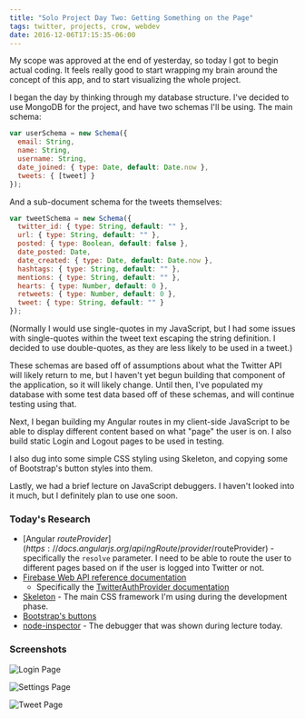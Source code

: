 ```yaml
---
title: "Solo Project Day Two: Getting Something on the Page"
tags: twitter, projects, crow, webdev
date: 2016-12-06T17:15:35-06:00
---
```


My scope was approved at the end of yesterday, so today I got to begin actual coding. It feels really good to start wrapping my brain around the concept of this app, and to start visualizing the whole project.

I began the day by thinking through my database structure. I've decided to use MongoDB for the project, and have two schemas I'll be using. The main schema:

```javascript
var userSchema = new Schema({
  email: String,
  name: String,
  username: String,
  date_joined: { type: Date, default: Date.now },
  tweets: { [tweet] }
});
```

And a sub-document schema for the tweets themselves:

```javascript
var tweetSchema = new Schema({
  twitter_id: { type: String, default: "" },
  url: { type: String, default: "" },
  posted: { type: Boolean, default: false },
  date_posted: Date,
  date_created: { type: Date, default: Date.now },
  hashtags: { type: String, default: "" },
  mentions: { type: String, default: "" },
  hearts: { type: Number, default: 0 },
  retweets: { type: Number, default: 0 },
  tweet: { type: String, default: "" }
});
```

(Normally I would use single-quotes in my JavaScript, but I had some issues with single-quotes within the tweet text escaping the string definition. I decided to use double-quotes, as they are less likely to be used in a tweet.)

These schemas are based off of assumptions about what the Twitter API will likely return to me, but I haven't yet begun building that component of the application, so it will likely change. Until then, I've populated my database with some test data based off of these schemas, and will continue testing using that.

Next, I began building my Angular routes in my client-side JavaScript to be able to display different content based on what "page" the user is on. I also build static Login and Logout pages to be used in testing.

I also dug into some simple CSS styling using Skeleton, and copying some of Bootstrap's button styles into them.

Lastly, we had a brief lecture on JavaScript debuggers. I haven't looked into it much, but I definitely plan to use one soon.

### Today's Research

- [Angular $routeProvider](https://docs.angularjs.org/api/ngRoute/provider/$routeProvider) - specifically the `resolve` parameter. I need to be able to route the user to different pages based on if the user is logged into Twitter or not.
- [Firebase Web API reference documentation](https://firebase.google.com/docs/reference/js/)
	- Specifically the [TwitterAuthProvider documentation](https://firebase.google.com/docs/reference/js/firebase.auth.TwitterAuthProvider)
- [Skeleton](http://getskeleton.com) - The main CSS framework I'm using during the development phase.
- [Bootstrap's buttons](http://getbootstrap.com/css/#buttons)
- [node-inspector](https://github.com/node-inspector/node-inspector) - The debugger that was shown during lecture today.

### Screenshots

![Login Page](/assets/images/2016-12-06/login-page.png)

![Settings Page](/assets/images/2016-12-06/settings-page.png)

![Tweet Page](/assets/images/2016-12-06/tweet-page.png)

